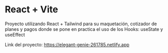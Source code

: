 # React + Vite

Proyecto utilizando React + Tailwind para su maquetación, cotizador de planes y pagos
donde se pone en practica el uso de los Hooks: useState y useEffect

Link del proyecto: https://elegant-genie-261785.netlify.app
